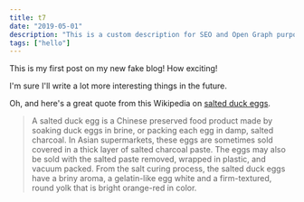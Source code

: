 ```yaml
---
title: t7
date: "2019-05-01"
description: "This is a custom description for SEO and Open Graph purposes, rather than the default generated excerpt. Simply add a description field to the frontmatter.This is a custom description for SEO and Open Graph purposes, rather than the default generated excerpt. Simply add a description field to the frontmatter.This is a custom description for SEO and Open Graph purposes, rather than the default generated excerpt. Simply add a description field to the frontmatter.This is a custom description for SEO and Open Graph purposes, rather than the default generated excerpt. Simply add a description field to the frontmatter.This is a custom description for SEO and Open Graph purposes, rather than the default generated excerpt. Simply add a description field to the frontmatter."
tags: ["hello"]
---
```


This is my first post on my new fake blog! How exciting!

I'm sure I'll write a lot more interesting things in the future.

Oh, and here's a great quote from this Wikipedia on
[salted duck eggs](http://en.wikipedia.org/wiki/Salted_duck_egg).

> A salted duck egg is a Chinese preserved food product made by soaking duck
> eggs in brine, or packing each egg in damp, salted charcoal. In Asian
> supermarkets, these eggs are sometimes sold covered in a thick layer of salted
> charcoal paste. The eggs may also be sold with the salted paste removed,
> wrapped in plastic, and vacuum packed. From the salt curing process, the
> salted duck eggs have a briny aroma, a gelatin-like egg white and a
> firm-textured, round yolk that is bright orange-red in color.


